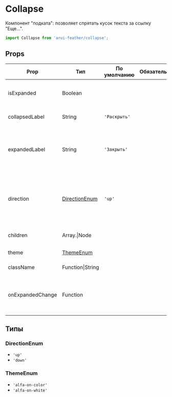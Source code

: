 # Collapse

Компонент "подката": позволяет спрятать кусок текста за ссылку "Еще...".

```javascript
import Collapse from 'arui-feather/collapse';
```




## Props


| Prop  | Тип  | По умолчанию | Обязательный | Описание |
| ----- | ---- | ------------ | ------------ |----------|
| isExpanded | Boolean |  |  | Управление состоянием `expand`/`collapse` компонента |
| collapsedLabel | String | `'Раскрыть'`  |  | Текст ссылки в `expand` состоянии |
| expandedLabel | String | `'Закрыть'`  |  | Текст ссылки в `collapse` состоянии, можно указать состояниме null и тогда он не будет показан |
| direction | [DirectionEnum](#DirectionEnum) | `'up'`  |  | Направление раскрытия collapse, вниз (down) или наверх (up), по умолчанию он расскрывается вверх |
| children | Array.<Node>\|Node |  |  | Дочерние элементы `Collapse` |
| theme | [ThemeEnum](#ThemeEnum) |  |  | Тема компонента |
| className | Function\|String |  |  | Дополнительный класс |
| onExpandedChange | Function |  |  | Обработчик смены состояния `expand`/`collapse` возвращает true или false |







## Типы






### <a id="DirectionEnum"></a>DirectionEnum

 * `'up'`
 * `'down'`


### <a id="ThemeEnum"></a>ThemeEnum

 * `'alfa-on-color'`
 * `'alfa-on-white'`




